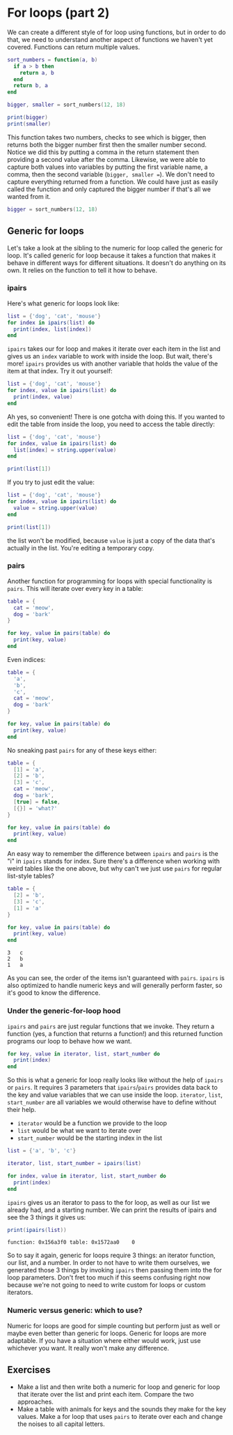 # For loops (part 2)

We can create a different style of for loop using functions, but in order to do that, we need to understand another aspect of functions we haven't yet covered.
Functions can return multiple values.

```lua
sort_numbers = function(a, b)
  if a > b then
    return a, b
  end
  return b, a
end

bigger, smaller = sort_numbers(12, 18)

print(bigger)
print(smaller)
```

This function takes two numbers, checks to see which is bigger, then returns both the bigger number first then the smaller number second.
Notice we did this by putting a comma in the return statement then providing a second value after the comma.
Likewise, we were able to capture both values into variables by putting the first variable name, a comma, then the second variable (`bigger, smaller =`).
We don't need to capture everything returned from a function.
We could have just as easily called the function and only captured the bigger number if that's all we wanted from it.

```lua
bigger = sort_numbers(12, 18)
```

## Generic for loops

Let's take a look at the sibling to the numeric for loop called the generic for loop.
It's called generic for loop because it takes a function that makes it behave in different ways for different situations.
It doesn't do anything on its own.
It relies on the function to tell it how to behave.

### ipairs

Here's what generic for loops look like:

```lua
list = {'dog', 'cat', 'mouse'}
for index in ipairs(list) do
  print(index, list[index])
end
```

`ipairs` takes our for loop and makes it iterate over each item in the list and gives us an `index` variable to work with inside the loop.
But wait, there's more!
`ipairs` provides us with another variable that holds the value of the item at that index.
Try it out yourself:

```lua
list = {'dog', 'cat', 'mouse'}
for index, value in ipairs(list) do
  print(index, value)
end
```

Ah yes, so convenient!
There is one gotcha with doing this.
If you wanted to edit the table from inside the loop, you need to access the table directly:

```lua
list = {'dog', 'cat', 'mouse'}
for index, value in ipairs(list) do
  list[index] = string.upper(value)
end

print(list[1])
```

If you try to just edit the value:

```lua
list = {'dog', 'cat', 'mouse'}
for index, value in ipairs(list) do
  value = string.upper(value)
end

print(list[1])
```

the list won't be modified, because `value` is just a copy of the data that's actually in the list.
You're editing a temporary copy.

### pairs

Another function for programming for loops with special functionality is `pairs`.
This will iterate over every key in a table:

```lua
table = {
  cat = 'meow',
  dog = 'bark'
}

for key, value in pairs(table) do
  print(key, value)
end
```

Even indices:

```lua
table = {
  'a',
  'b',
  'c',
  cat = 'meow',
  dog = 'bark'
}

for key, value in pairs(table) do
  print(key, value)
end
```

No sneaking past `pairs` for any of these keys either:

```lua
table = {
  [1] = 'a',
  [2] = 'b',
  [3] = 'c',
  cat = 'meow',
  dog = 'bark',
  [true] = false,
  [{}] = 'what?'
}

for key, value in pairs(table) do
  print(key, value)
end
```

An easy way to remember the difference between `ipairs` and `pairs` is the "i" in `ipairs` stands for index.
Sure there's a difference when working with weird tables like the one above, but why can't we just use `pairs` for regular list-style tables?

```lua
table = {
  [2] = 'b',
  [3] = 'c',
  [1] = 'a'
}

for key, value in pairs(table) do
  print(key, value)
end
```
```
3   c
2   b
1   a
```

As you can see, the order of the items isn't guaranteed with `pairs`.
`ipairs` is also optimized to handle numeric keys and will generally perform faster, so it's good to know the difference.

### Under the generic-for-loop hood

`ipairs` and `pairs` are just regular functions that we invoke.
They return a function (yes, a function that returns a function!) and this returned function programs our loop to behave how we want.

```lua
for key, value in iterator, list, start_number do
  print(index)
end
```

So this is what a generic for loop really looks like without the help of `ipairs` or `pairs`.
It requires 3 parameters that `ipairs`/`pairs` provides data back to the key and value variables that we can use inside the loop.
`iterator`, `list`, `start_number` are all variables we would otherwise have to define without their help.

- `iterator` would be a function we provide to the loop
- `list` would be what we want to iterate over
- `start_number` would be the starting index in the list

```lua
list = {'a', 'b', 'c'}

iterator, list, start_number = ipairs(list)

for index, value in iterator, list, start_number do
  print(index)
end
```

`ipairs` gives us an iterator to pass to the for loop, as well as our list we already had, and a starting number.
We can print the results of ipairs and see the 3 things it gives us:

```lua
print(ipairs(list))
```
```
function: 0x156a3f0	table: 0x1572aa0	0
```

So to say it again, generic for loops require 3 things: an iterator function, our list, and a number.
In order to not have to write them ourselves, we generated those 3 things by invoking `ipairs` then passing them into the for loop parameters.
Don't fret too much if this seems confusing right now because we're not going to need to write custom for loops or custom iterators.

### Numeric versus generic: which to use?

Numeric for loops are good for simple counting but perform just as well or maybe even better than generic for loops.
Generic for loops are more adaptable.
If you have a situation where either would work, just use whichever you want.
It really won't make any difference.

## Exercises

- Make a list and then write both a numeric for loop and generic for loop that iterate over the list and print each item. Compare the two approaches.
- Make a table with animals for keys and the sounds they make for the key values. Make a for loop that uses `pairs` to iterate over each and change the noises to all capital letters.
